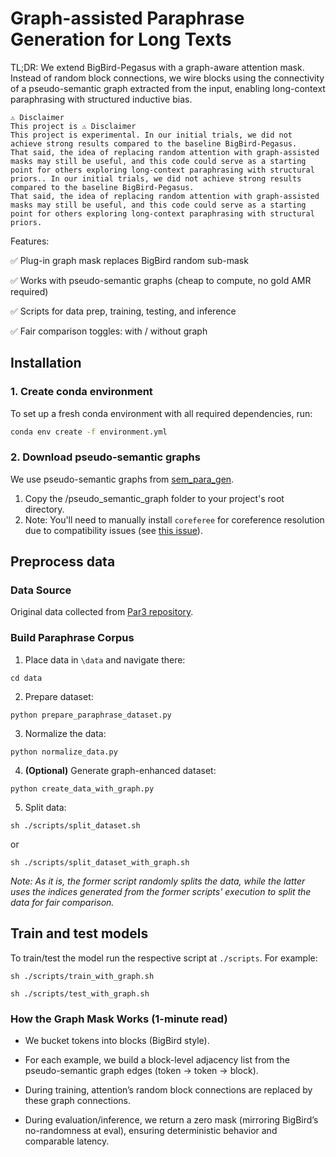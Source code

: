 # Graph-assisted Paraphrase Generation for Long Texts

TL;DR: We extend BigBird-Pegasus with a graph-aware attention mask. Instead of random block connections, we wire blocks using the connectivity of a pseudo-semantic graph extracted from the input, enabling long-context paraphrasing with structured inductive bias.

```
⚠️ Disclaimer
This project is ⚠️ Disclaimer
This project is experimental. In our initial trials, we did not achieve strong results compared to the baseline BigBird-Pegasus.
That said, the idea of replacing random attention with graph-assisted masks may still be useful, and this code could serve as a starting point for others exploring long-context paraphrasing with structural priors.. In our initial trials, we did not achieve strong results compared to the baseline BigBird-Pegasus.
That said, the idea of replacing random attention with graph-assisted masks may still be useful, and this code could serve as a starting point for others exploring long-context paraphrasing with structural priors.
```

Features:

✅ Plug-in graph mask replaces BigBird random sub-mask

✅ Works with pseudo-semantic graphs (cheap to compute, no gold AMR required)

✅ Scripts for data prep, training, testing, and inference

✅ Fair comparison toggles: with / without graph

## Installation

### 1. Create conda environment
To set up a fresh conda environment with all required dependencies, run:
```bash
conda env create -f environment.yml
```

### 2. Download pseudo-semantic graphs
We use pseudo-semantic graphs from [sem_para_gen](https://github.com/afonso-sousa/sem_para_gen.git).
1. Copy the /pseudo_semantic_graph folder to your project's root directory.
2. Note: You'll need to manually install `coreferee` for coreference resolution due to compatibility issues (see [this issue](https://github.com/richardpaulhudson/coreferee/issues/29)).


## Preprocess data

### Data Source
Original data collected from [Par3 repository](https://github.com/katherinethai/par3).

### Build Paraphrase Corpus
1. Place data in `\data` and navigate there:
```
cd data
```
2. Prepare dataset:
```
python prepare_paraphrase_dataset.py
```
3. Normalize the data:
```
python normalize_data.py
```

4. **(Optional)** Generate graph-enhanced dataset:
```
python create_data_with_graph.py
```

5. Split data:
```
sh ./scripts/split_dataset.sh
```
or
```
sh ./scripts/split_dataset_with_graph.sh
```
_Note: As it is, the former script randomly splits the data, while the latter uses the indices generated from the former scripts' execution to split the data for fair comparison._

## Train and test models
To train/test the model run the respective script at `./scripts`. For example:
```
sh ./scripts/train_with_graph.sh
```

```
sh ./scripts/test_with_graph.sh
```

### How the Graph Mask Works (1-minute read)

- We bucket tokens into blocks (BigBird style).

- For each example, we build a block-level adjacency list from the pseudo-semantic graph edges (token → token → block).

- During training, attention’s random block connections are replaced by these graph connections.

- During evaluation/inference, we return a zero mask (mirroring BigBird’s no-randomness at eval), ensuring deterministic behavior and comparable latency.